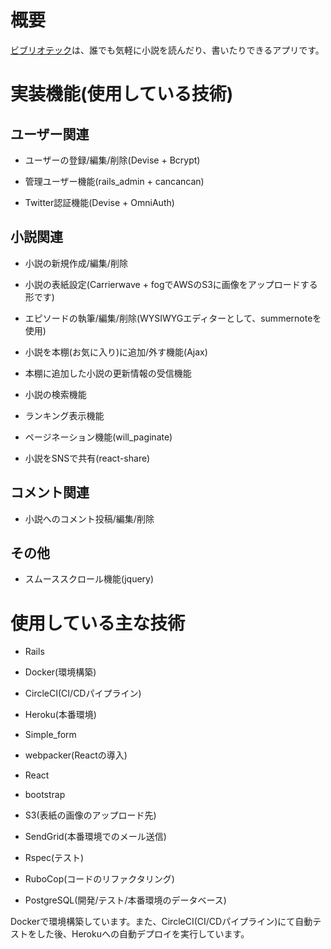# 概要

[ビブリオテック](https://bibliothequebooks.herokuapp.com/)は、誰でも気軽に小説を読んだり、書いたりできるアプリです。

# 実装機能(使用している技術)

## ユーザー関連

* ユーザーの登録/編集/削除(Devise + Bcrypt)

* 管理ユーザー機能(rails_admin + cancancan) 

* Twitter認証機能(Devise + OmniAuth)

## 小説関連

* 小説の新規作成/編集/削除

* 小説の表紙設定(Carrierwave + fogでAWSのS3に画像をアップロードする形です)

* エピソードの執筆/編集/削除(WYSIWYGエディターとして、summernoteを使用)

* 小説を本棚(お気に入り)に追加/外す機能(Ajax)

* 本棚に追加した小説の更新情報の受信機能

* 小説の検索機能

* ランキング表示機能

* ページネーション機能(will_paginate)

* 小説をSNSで共有(react-share) 


## コメント関連

* 小説へのコメント投稿/編集/削除

## その他

* スムーススクロール機能(jquery)

# 使用している主な技術

* Rails

* Docker(環境構築) 

* CircleCI(CI/CDパイプライン)

* Heroku(本番環境)

* Simple_form

* webpacker(Reactの導入)

* React 

* bootstrap 

* S3(表紙の画像のアップロード先)

* SendGrid(本番環境でのメール送信) 

* Rspec(テスト)

* RuboCop(コードのリファクタリング) 

* PostgreSQL(開発/テスト/本番環境のデータベース)

Dockerで環境構築しています。また、CircleCI(CI/CDパイプライン)にて自動テストをした後、Herokuへの自動デプロイを実行しています。

